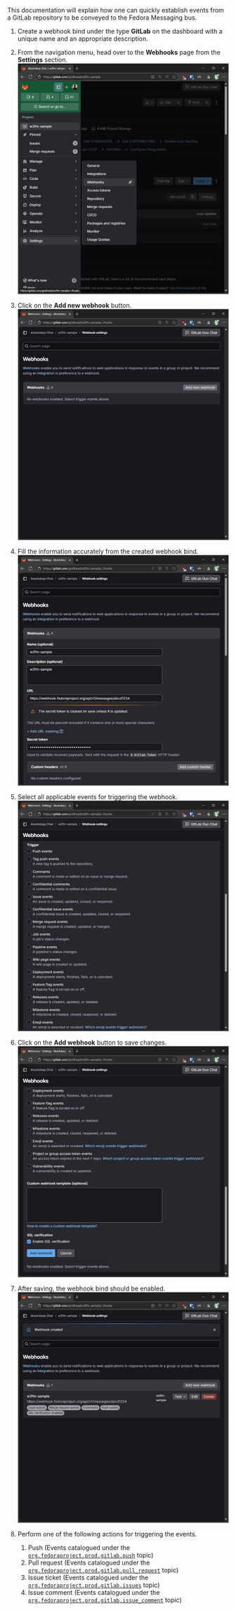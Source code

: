 This documentation will explain how one can quickly establish events from a
GitLab repository to be conveyed to the Fedora Messaging bus.

1. Create a webhook bind under the type **GitLab** on the dashboard with
   a unique name and an appropriate description.

2. From the navigation menu, head over to the **Webhooks** page from the **Settings** section.
   ![](../../../public/imgs/gtlb/1.png)

3. Click on the **Add new webhook** button.
   ![](../../../public/imgs/gtlb/2.png)

4. Fill the information accurately from the created webhook bind.
   ![](../../../public/imgs/gtlb/3.png)

5. Select all applicable events for triggering the webhook.
   ![](../../../public/imgs/gtlb/4.png)

6. Click on the **Add webhook** button to save changes.
   ![](../../../public/imgs/gtlb/5.png)

7. After saving, the webhook bind should be enabled.
   ![](../../../public/imgs/gtlb/6.png)

8. Perform one of the following actions for triggering the events.
   1. Push (Events catalogued under the [`org.fedoraproject.prod.gitlab.push`](https://apps.fedoraproject.org/datagrepper/v2/search?topic=org.fedoraproject.prod.gitlab.push) topic)
   2. Pull request (Events catalogued under the [`org.fedoraproject.prod.gitlab.pull_request`](https://apps.fedoraproject.org/datagrepper/v2/search?topic=org.fedoraproject.prod.gitlab.pull_request) topic)
   3. Issue ticket (Events catalogued under the [`org.fedoraproject.prod.gitlab.issues`](https://apps.fedoraproject.org/datagrepper/v2/search?topic=org.fedoraproject.prod.gitlab.issues) topic)
   4. Issue comment (Events catalogued under the [`org.fedoraproject.prod.gitlab.issue_comment`](https://apps.fedoraproject.org/datagrepper/v2/search?topic=org.fedoraproject.prod.gitlab.issue_comment) topic)

